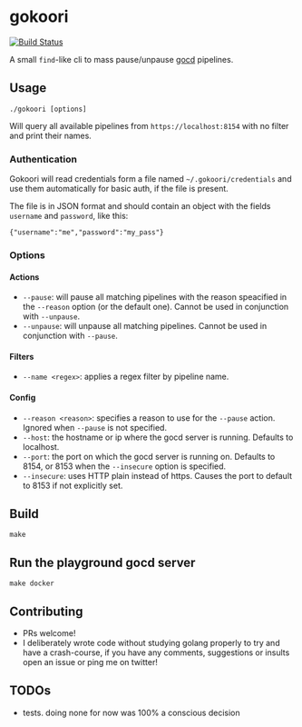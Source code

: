 # gokoori

[![Build Status](https://travis-ci.org/caligin/gokoori.svg?branch=master)](https://travis-ci.org/caligin/gokoori)

A small `find`-like cli to mass pause/unpause [gocd](https://www.gocd.io/) pipelines.

## Usage

`./gokoori [options]`

Will query all available pipelines from `https://localhost:8154` with no filter and print their names.

### Authentication

Gokoori will read credentials form a file named `~/.gokoori/credentials` and use them automatically for basic auth, if the file is present.

The file is in JSON format and should contain an object with the fields `username` and `password`, like this:

```
{"username":"me","password":"my_pass"}
```

### Options

#### Actions
- `--pause`: will pause all matching pipelines with the reason speacified in the `--reason` option (or the default one). Cannot be used in conjunction with `--unpause`.
- `--unpause`: will unpause all matching pipelines. Cannot be used in conjunction with `--pause`.

#### Filters
- `--name <regex>`: applies a regex filter by pipeline name.

#### Config
- `--reason <reason>`: specifies a reason to use for the `--pause` action. Ignored when `--pause` is not specified.
- `--host`: the hostname or ip where the gocd server is running. Defaults to localhost.
- `--port`: the port on which the gocd server is running on. Defaults to 8154, or 8153 when the `--insecure` option is specified.
- `--insecure`: uses HTTP plain instead of https. Causes the port to default to 8153 if not explicitly set.

## Build

`make`

## Run the playground gocd server

`make docker`

## Contributing

- PRs welcome!
- I deliberately wrote code without studying golang properly to try and have a crash-course, if you have any comments, suggestions or insults open an issue or ping me on twitter!

## TODOs

- tests. doing none for now was 100% a conscious decision
